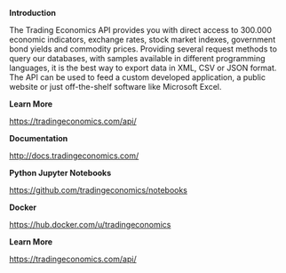 
**Introduction**

The Trading Economics API provides you with direct access to 300.000 economic indicators, exchange rates, stock market indexes, government bond yields and commodity prices. Providing several request methods to query our databases, with samples available in different programming languages, it is the best way to export data in XML, CSV or JSON format. The API can be used to feed a custom developed application, a public website or just off-the-shelf software like Microsoft Excel.



**Learn More**

https://tradingeconomics.com/api/


**Documentation**

http://docs.tradingeconomics.com/



**Python Jupyter Notebooks**

https://github.com/tradingeconomics/notebooks


**Docker**

https://hub.docker.com/u/tradingeconomics


**Learn More**

https://tradingeconomics.com/api/





